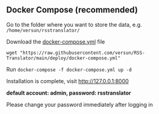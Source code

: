  ## Docker Compose (recommended)

Go to the folder where you want to store the data, e.g. `/home/versun/rsstranslator/`

Download the [docker-compose.yml](https://github.com/rss-translator/RSS-Translator/blob/main/deploy/docker-compose.yml) file

`wget "https://raw.githubusercontent.com/versun/RSS-Translator/main/deploy/docker-compose.yml"`

Run `docker-compose -f docker-compose.yml up -d`

Installation is complete, visit http://127.0.0.1:8000

**default account: admin, password: rsstranslator**

Please change your password immediately after logging in
